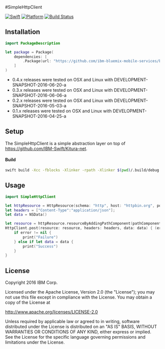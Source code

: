 #SimpleHttpClient

[![Swift][swift-badge]][swift-url]
[![Platform][platform-badge]][platform-url]
[![Build Status](https://travis-ci.org/ibm-bluemix-mobile-services/bluemix-simple-http-client-swift.svg?branch=master)](https://travis-ci.org/ibm-bluemix-mobile-services/bluemix-simple-http-client-swift)

[swift-badge]: https://img.shields.io/badge/Swift-3.0-orange.svg
[swift-url]: https://swift.org
[platform-badge]: https://img.shields.io/badge/Platforms-OS%20X%20--%20Linux-lightgray.svg
[platform-url]: https://swift.org

## Installation

```swift
import PackageDescription

let package = Package(
    dependencies: [
        .Package(url: "https://github.com/ibm-bluemix-mobile-services/bluemix-simple-http-client-swift.git", majorVersion: 0, minor: 4)
    ]
)
```

* 0.4.x releases were tested on OSX and Linux with DEVELOPMENT-SNAPSHOT-2016-06-20-a
* 0.3.x releases were tested on OSX and Linux with DEVELOPMENT-SNAPSHOT-2016-06-06-a
* 0.2.x releases were tested on OSX and Linux with DEVELOPMENT-SNAPSHOT-2016-05-03-a
* 0.1.x releases were tested on OSX and Linux with DEVELOPMENT-SNAPSHOT-2016-04-25-a

## Setup

The SimpleHttpClient is a simple abstraction layer on top of https://github.com/IBM-Swift/Kitura-net.

#### Build

```bash
swift build -Xcc -fblocks -Xlinker -rpath -Xlinker $(pwd)/.build/debug
```

## Usage

```swift
import SimpleHttpClient

let httpResource = HttpResource(schema: "http", host: "httpbin.org", port: "80")
let headers = ["Content-Type":"application/json"];
let data = NSData()

let resource = httpResource.resourceByAddingPathComponent(pathComponent: "/post")
HttpClient.post(resource: resource, headers: headers, data: data) { (error, status, headers, data) in
    if error != nil {
        print("Failure")
    } else if let data = data {
        print("Success")
    }
}
```

## License

Copyright 2016 IBM Corp.

Licensed under the Apache License, Version 2.0 (the "License");
you may not use this file except in compliance with the License.
You may obtain a copy of the License at

http://www.apache.org/licenses/LICENSE-2.0

Unless required by applicable law or agreed to in writing, software
distributed under the License is distributed on an "AS IS" BASIS,
WITHOUT WARRANTIES OR CONDITIONS OF ANY KIND, either express or implied.
See the License for the specific language governing permissions and
limitations under the License.


[swift-badge]: https://img.shields.io/badge/Swift-3.0-orange.svg
[swift-url]: https://swift.org
[platform-badge]: https://img.shields.io/badge/Platforms-OS%20X%20--%20Linux-lightgray.svg
[platform-url]: https://swift.org
